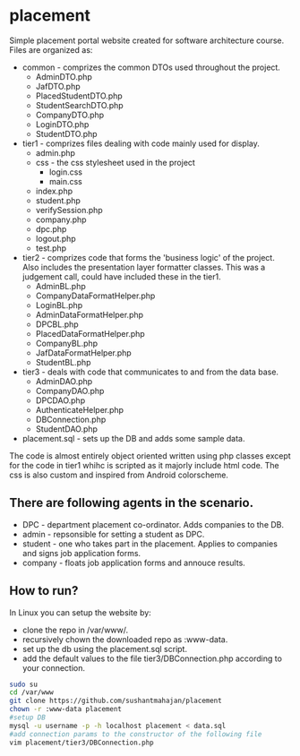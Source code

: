 # placement
Simple placement portal website created for software architecture course.
Files are organized as:
* common - comprizes the common DTOs used throughout the project.
  * AdminDTO.php
  * JafDTO.php
  * PlacedStudentDTO.php
  * StudentSearchDTO.php
  * CompanyDTO.php
  * LoginDTO.php
  * StudentDTO.php
* tier1 - comprizes files dealing with code mainly used for display.
  * admin.php
  * css - the css stylesheet used in the project
    * login.css
    * main.css
  * index.php
  * student.php
  * verifySession.php
  * company.php
  * dpc.php
  * logout.php
  * test.php
* tier2 - comprizes code that forms the 'business logic' of the project. Also includes the presentation layer formatter classes. This was a judgement call, could have included these in the tier1.
  * AdminBL.php
  * CompanyDataFormatHelper.php
  * LoginBL.php
  * AdminDataFormatHelper.php
  * DPCBL.php
  * PlacedDataFormatHelper.php
  * CompanyBL.php
  * JafDataFormatHelper.php
  * StudentBL.php
* tier3 - deals with code that communicates to and from the data base.
  * AdminDAO.php
  * CompanyDAO.php
  * DPCDAO.php
  * AuthenticateHelper.php
  * DBConnection.php
  * StudentDAO.php
* placement.sql - sets up the DB and adds some sample data.
  
The code is almost entirely object oriented written using php classes except for the code in tier1 whihc is scripted as it majorly include html code.
The css is also custom and inspired from Android colorscheme.

## There are following agents in the scenario.
  * DPC - department placement co-ordinator. Adds companies to the DB.
  * admin - repsonsible for setting a student as DPC.
  * student - one who takes part in the placement. Applies to companies and signs job application forms.
  * company - floats job application forms and annouce results.

## How to run?
In Linux you can setup the website by: 
  * clone the repo in /var/www/.
  * recursively chown the downloaded repo as :www-data.
  * set up the db using the placement.sql script.
  * add the default values to the file tier3/DBConnection.php according to your connection.

```bash
sudo su
cd /var/www
git clone https://github.com/sushantmahajan/placement
chown -r :www-data placement
#setup DB
mysql -u username -p -h localhost placement < data.sql 
#add connection params to the constructor of the following file
vim placement/tier3/DBConnection.php
```

